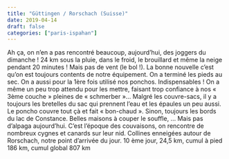 ```yaml
---
title: "Güttingen / Rorschach (Suisse)"
date: 2019-04-14
draft: false
categories: ["paris-ispahan"]
---
```


Ah ça, on n’en a pas rencontré beaucoup, aujourd’hui, des joggers du dimanche ! 24 km sous la pluie, dans le froid, le brouillard et même la neige pendant 20 minutes ! Mais pas de vent (le bol !). La bonne nouvelle c’est qu’on est toujours contents de notre équipement. On a terminé les pieds au sec. On a aussi pour la 1ère fois utilisé nos ponchos. Indispensables ! On a même un peu trop attendu pour les mettre, faisant trop confiance à nos « 3ème couche » pleines de « schmerber »… Malgré les couvre-sacs, il y a toujours les bretelles du sac qui prennent l’eau et les épaules un peu aussi. Le poncho couvre tout çà et fait « bon-chaud ».
Sinon, toujours les bords du lac de Constance. Belles maisons à couper le souffle, … Mais pas d’alpaga aujourd’hui. C’est l’époque des couvaisons, on rencontre de nombreux cygnes et canards sur leur nid.
Collines enneigées autour de Rorschach, notre point d’arrivée du jour.
10 ème jour, 24,5 km, cumul à pied 186 km, cumul global 807 km
